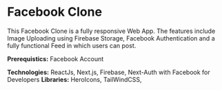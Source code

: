 # Facebook Clone

This Facebook Clone is a fully responsive Web App. The features include Image Uploading using Firebase Storage, Facebook Authentication and a fully functional Feed in which users can post.

**Prerequistics:** Facebook Account

**Technologies:** ReactJs, Next.js, Firebase, Next-Auth with Facebook for Developers
**Libraries:** HeroIcons, TailWindCSS,
